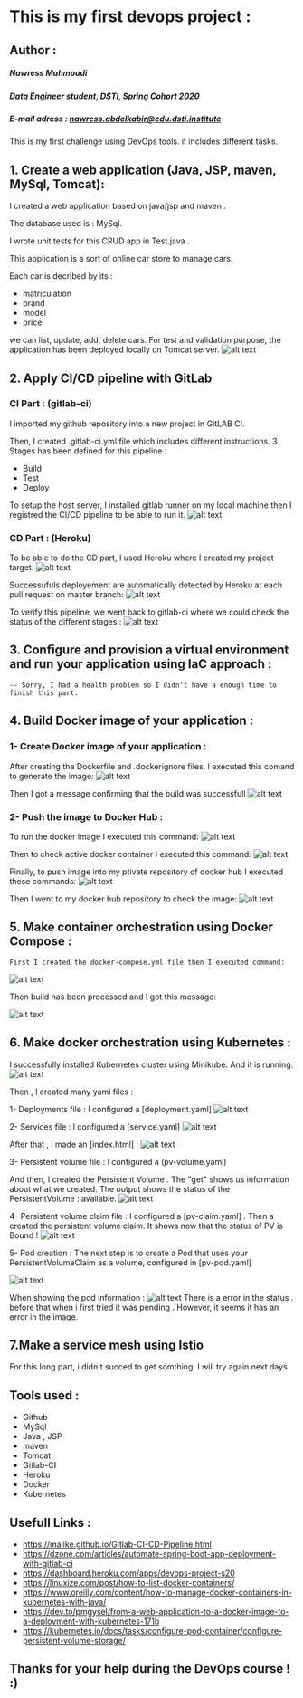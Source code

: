 # This is my first devops project :
## Author :
##### Nawress Mahmoudi
##### Data Engineer student, DSTI, Spring Cohort 2020
 ##### E-mail adress : nawress.abdelkabir@edu.dsti.institute

This is my first challenge using DevOps tools.
it includes different tasks.

## 1. Create a web application (Java, JSP, maven, MySql, Tomcat): 
I created a web application based on java/jsp and maven .

The database used is : MySql.

I wrote unit tests for this CRUD app in Test.java .

This application is a sort of online car store to manage cars.

Each car is decribed by its :
- matriculation
- brand
- model
- price

we can list, update, add, delete cars.
For test and validation purpose, the application has been deployed locally on Tomcat server.
![alt text](https://github.com/NawressM/1st-DevOps-Project/blob/master/images/WEB_APP_Interface.JPG)


## 2. Apply CI/CD pipeline with GitLab

   ### CI Part : (gitlab-ci)
   I imported my github repository into a new project in GitLAB CI.
   
   Then, I created .gitlab-ci.yml file which includes different instructions.
   3 Stages has been defined for this pipeline :
   - Build
   - Test
   - Deploy
    
   
   To setup the host server, I installed gitlab runner on my local machine then I registred the CI/CD pipeline to be able to run it.
   ![alt text](https://github.com/NawressM/1st-DevOps-Project/blob/master/images/Pipline_running.JPG) 
   
   ### CD Part : (Heroku)
   To be able to do the CD part, I used Heroku where I created my project target.
   ![alt text](https://github.com/NawressM/1st-DevOps-Project/blob/master/images/app_built_in_Heroku.JPG)
   
   Successufuls deployement are automatically detected by Heroku at each pull request on master branch:
   ![alt text](https://github.com/NawressM/1st-DevOps-Project/blob/master/images/Heroku_deploys.JPG)

   To verify this pipeline, we went back to gitlab-ci where we could check the status of the different stages :
   ![alt text](https://github.com/NawressM/1st-DevOps-Project/blob/master/images/Pipline_passed.JPG)
   
## 3. Configure and provision a virtual environment and run your application using IaC approach :
    -- Sorry, I had a health problem so I didn't have a enough time to finish this part. 
    
## 4. Build Docker image of your application :
   ### 1- Create Docker image of your application :
   After creating the Dockerfile and .dockerignore files, I executed this comand to generate the image:
   ![alt text](https://github.com/NawressM/1st-DevOps-Project/blob/master/images/docker_build.JPG)
   
   Then I got a message confirming that the build was successfull
   ![alt text](https://github.com/NawressM/1st-DevOps-Project/blob/master/images/docker_image_built.JPG)

   ### 2- Push the image to Docker Hub :
   To run the docker image I executed this command:
   ![alt text](https://github.com/NawressM/1st-DevOps-Project/blob/master/images/docker_run.JPG)
   
   Then to check active docker container I executed this command:
   ![alt text](https://github.com/NawressM/1st-DevOps-Project/blob/master/images/docker_ps.JPG)
   
   Finally, to push image into my ptivate repository of docker hub I executed these commands:
   ![alt text](https://github.com/NawressM/1st-DevOps-Project/blob/master/images/docker_push.JPG)
   
   Then I went to my docker hub repository to check the image:
   ![alt text](https://github.com/NawressM/1st-DevOps-Project/blob/master/images/docker_hub_repository.JPG)
   
   
   
 ## 5. Make container orchestration using Docker Compose :  
 
    First I created the docker-compose.yml file then I executed command:
    
   ![alt text](https://github.com/NawressM/1st-DevOps-Project/blob/master/images/docker_compose.JPG)
   
   Then build has been processed and I got this message:  
   
   ![alt text](https://github.com/NawressM/1st-DevOps-Project/blob/master/images/docker_compose_success.JPG)
   
   
   ## 6. Make docker orchestration using Kubernetes :
   
   I successfully installed Kubernetes cluster using Minikube. And it is running.
   ![alt text](https://github.com/NawressM/1st-DevOps-Project/blob/master/images/minikube_start_status.JPG)
  
   Then , I created many yaml files :
   
   1-  Deployments file :
     I configured a [deployment.yaml]
    ![alt text](https://github.com/NawressM/1st-DevOps-Project/blob/master/images/deployment_kubectl.JPG)
 
   2- Services file : 
    I configured a [service.yaml]
     ![alt text](https://github.com/NawressM/1st-DevOps-Project/blob/master/images/create_services_get.JPG)
   
   After that , i made an [index.html] :
   ![alt text](https://github.com/NawressM/1st-DevOps-Project/blob/master/images/indexXML.JPG) 
     
   3- Persistent volume file : 
   I configured a (pv-volume.yaml) 
   
   And then, I created the Persistent Volume . The "get" shows us information about what we created.
   The output shows the status of the PersistentVolume : available.
  ![alt text](https://github.com/NawressM/1st-DevOps-Project/blob/master/images/pv_status_available.JPG)
     
   4- Persistent volume claim file :
   I configured a [pv-claim.yaml] . Then a created the persistent volume claim. 
   It shows now that the status of PV is Bound ! 
    ![alt text](https://github.com/NawressM/1st-DevOps-Project/blob/master/images/PVC_status_bound.JPG)
    
   5- Pod creation :
   The next step is to create a Pod that uses your PersistentVolumeClaim as a volume, configured in [pv-pod.yaml] 
   
   ![alt text](https://github.com/NawressM/1st-DevOps-Project/blob/master/images/pod_creation.JPG)
   
   When showing the pod information :
     ![alt text](https://github.com/NawressM/1st-DevOps-Project/blob/master/images/errTmagePull_get_pod.JPG)
     There is a error in the status . before that when i first tried it was pending . However, it seems it has an error in the image.
     
 ## 7.Make a service mesh using Istio
   For this long part, i didn't succed to get somthing. I will try again next days.
   
## Tools used :
 - Github
 - MySql
 - Java , JSP
 - maven
 - Tomcat
 - Gitlab-CI
 - Heroku
 - Docker
 - Kubernetes
 
## Usefull Links :
- https://malike.github.io/Gitlab-CI-CD-Pipeline.html
- https://dzone.com/articles/automate-spring-boot-app-deployment-with-gitlab-ci
- https://dashboard.heroku.com/apps/devops-project-s20
- https://linuxize.com/post/how-to-list-docker-containers/
- https://www.oreilly.com/content/how-to-manage-docker-containers-in-kubernetes-with-java/
- https://dev.to/pmgysel/from-a-web-application-to-a-docker-image-to-a-deployment-with-kubernetes-171b
- https://kubernetes.io/docs/tasks/configure-pod-container/configure-persistent-volume-storage/
## Thanks for your help during the DevOps course ! :)
